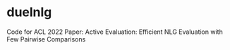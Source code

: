 # duelnlg
Code for ACL 2022 Paper: Active Evaluation: Efficient NLG Evaluation with Few Pairwise Comparisons
